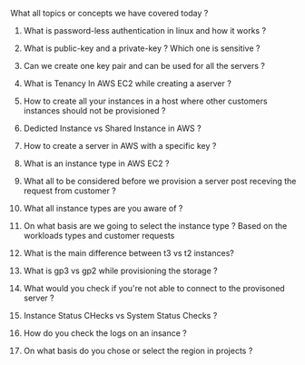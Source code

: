 What all topics or concepts we have covered today ?

1) What is password-less authentication in linux and how it works ?

2) What is public-key and a private-key ? Which one is sensitive ?

3) Can we create one key pair and can be used for all the servers ?

4) What is Tenancy In AWS EC2 while creating a aserver ?

5) How to create all your instances in a host where other customers instances should not be provisioned ?

6) Dedicted Instance vs Shared Instance in AWS ?

7) How to create a server in AWS with a specific key ?

8) What is an instance type in AWS EC2 ?

9) What all to be considered before we provision a server post receving the request from customer ?

10) What all instance types are you aware of ?

11) On what basis are we going to select the instance type ? Based on the workloads types and customer requests 

12) What is the main difference between t3 vs t2 instances? 

13) What is gp3 vs gp2 while provisioning the storage ?

14) What would you check if you're not able to connect to the provisoned server ?

15) Instance Status CHecks vs System Status Checks ?

16) How do you check the logs on an insance ?

17) On what basis do you chose or select the region in projects ?

